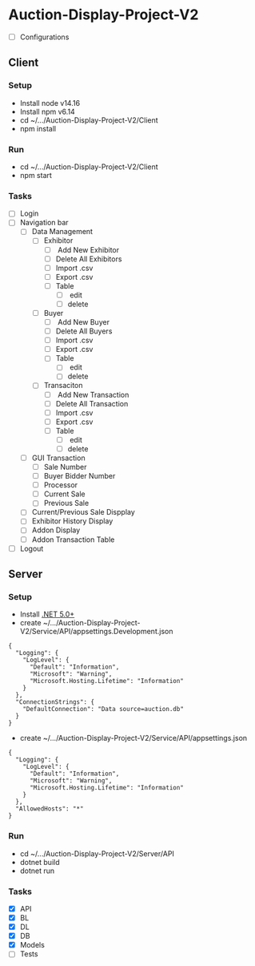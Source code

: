 # Auction-Display-Project-V2

- [ ] Configurations

## Client
### Setup
* Install node v14.16
* Install npm v6.14
* cd ~/.../Auction-Display-Project-V2/Client
* npm install
### Run
* cd ~/.../Auction-Display-Project-V2/Client
* npm start
### Tasks
  - [ ] Login
  - [ ] Navigation bar
    - [ ] Data Management
      - [ ] Exhibitor
        - [ ] <List> Add New Exhibitor
        - [ ] Delete All Exhibitors
        - [ ] Import .csv
        - [ ] Export .csv
        - [ ] Table
          - [ ] <List> edit
          - [ ] delete
      - [ ] Buyer
        - [ ] <List> Add New Buyer
        - [ ] Delete All Buyers
        - [ ] Import .csv
        - [ ] Export .csv
        - [ ] Table
          - [ ] <List> edit
          - [ ] delete
      - [ ] Transaciton
        - [ ] <List> Add New Transaction
        - [ ] Delete All Transaction
        - [ ] Import .csv
        - [ ] Export .csv
        - [ ] Table
          - [ ] <List> edit
          - [ ] delete
    - [ ] GUI Transaction
      - [ ] Sale Number
      - [ ] Buyer Bidder Number
      - [ ] Processor
      - [ ] Current Sale
      - [ ] Previous Sale
    - [ ] Current/Previous Sale Dispplay
    - [ ] Exhibitor History Display
    - [ ] Addon Display
    - [ ] Addon Transaction Table
  - [ ] Logout
## Server
### Setup
* Install [.NET 5.0+](https://dotnet.microsoft.com/download)
* create ~/.../Auction-Display-Project-V2/Service/API/appsettings.Development.json
```
{
  "Logging": {
    "LogLevel": {
      "Default": "Information",
      "Microsoft": "Warning",
      "Microsoft.Hosting.Lifetime": "Information"
    }
  },
  "ConnectionStrings": {
    "DefaultConnection": "Data source=auction.db"
  }
}
```
* create ~/.../Auction-Display-Project-V2/Service/API/appsettings.json
```
{
  "Logging": {
    "LogLevel": {
      "Default": "Information",
      "Microsoft": "Warning",
      "Microsoft.Hosting.Lifetime": "Information"
    }
  },
  "AllowedHosts": "*"
}
```
### Run
* cd ~/.../Auction-Display-Project-V2/Server/API
* dotnet build
* dotnet run
### Tasks
  - [x] API
  - [x] BL
  - [x] DL
  - [x] DB
  - [x] Models
  - [ ] Tests
